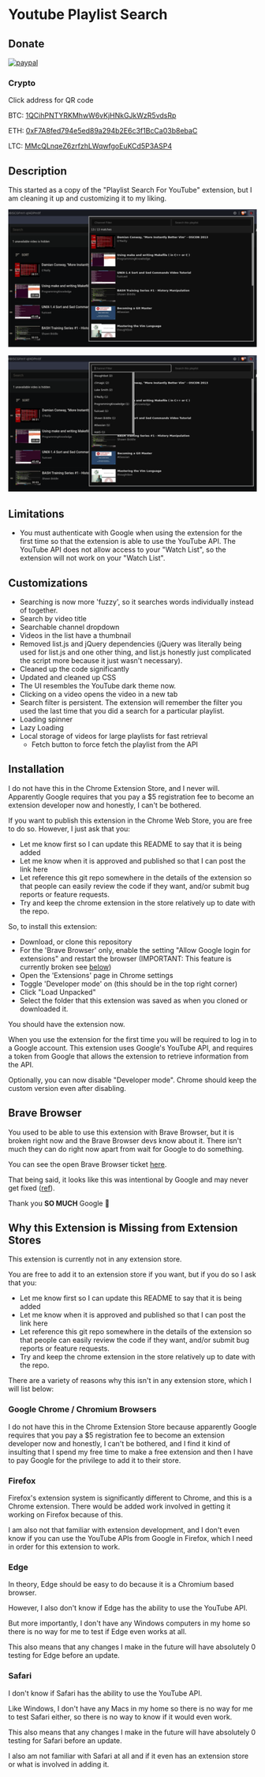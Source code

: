 # Youtube Playlist Search

## Donate

[![paypal](https://img.shields.io/badge/Donate-PayPal-green.svg)](https://www.paypal.com/donate?business=QMDXUKQXRT75N&currency_code=CAD)

### Crypto

Click address for QR code

BTC: [1QCihPNTYRKMhwW6vKjHNkGJkWzR5vdsRp](https://stmhall.ca/btc.png)

ETH: [0xF7A8fed794e5ed89a294b2E6c3f1BcCa03b8ebaC](https://stmhall.ca/eth.png)

LTC: [MMcQLnqeZ6zrfzhLWqwfgoEuKCd5P3ASP4](https://stmhall.ca/ltc.png)

## Description

This started as a copy of the "Playlist Search For YouTube" extension, but I am
cleaning it up and customizing it to my liking.

![Screenshot 1](screenshot-1.png)

![Screenshot 2](screenshot-2.png)

## Limitations

- You must authenticate with Google when using the extension for the first time
  so that the extension is able to use the YouTube API.
  The YouTube API does not allow access to your "Watch List", so the extension
  will not work on your "Watch List".

## Customizations

- Searching is now more 'fuzzy', so it searches words individually instead of
  together.
- Search by video title
- Searchable channel dropdown
- Videos in the list have a thumbnail
- Removed list.js and jQuery dependencies (jQuery was literally being used for
  list.js and one other thing, and list.js honestly just complicated the script
  more because it just wasn't necessary).
- Cleaned up the code significantly
- Updated and cleaned up CSS
- The UI resembles the YouTube dark theme now.
- Clicking on a video opens the video in a new tab
- Search filter is persistent. The extension will remember the filter you used
  the last time that you did a search for a particular playlist.
- Loading spinner
- Lazy Loading
- Local storage of videos for large playlists for fast retrieval
  - Fetch button to force fetch the playlist from the API

## Installation

I do not have this in the Chrome Extension Store, and I never will. Apparently
Google requires that you pay a $5 registration fee to become an extension
developer now and honestly, I can't be bothered.

If you want to publish this extension in the Chrome Web Store, you are free to
do so. However, I just ask that you:

* Let me know first so I can update this README to say that it is being added
* Let me know when it is approved and published so that I can post the link here
* Let reference this git repo somewhere in the details of the extension so that
  people can easily review the code if they want, and/or submit bug reports or
  feature requests.
* Try and keep the chrome extension in the store relatively up to date with the
  repo.

So, to install this extension:

* Download, or clone this repository
* For the 'Brave Browser' only, enable the setting "Allow Google login for
  extensions" and restart the browser (IMPORTANT: This feature is currently
  broken see [below](#brave-browser))
* Open the 'Extensions' page in Chrome settings
* Toggle 'Developer mode' on (this should be in the top right corner)
* Click "Load Unpacked"
* Select the folder that this extension was saved as when you cloned or
  downloaded it.

You should have the extension now.

When you use the extension for the first time you will be required to log in to
a Google account. This extension uses Google's YouTube API, and requires a token
from Google that allows the extension to retrieve information from the API.

Optionally, you can now disable "Developer mode". Chrome should keep the custom
version even after disabling.

## Brave Browser

You used to be able to use this extension with Brave Browser, but it is broken
right now and the Brave Browser devs know about it. There isn't much they can do
right now apart from wait for Google to do something.

You can see the open Brave Browser ticket [here](https://github.com/brave/brave-browser/issues/15754).

That being said, it looks like this was intentional by Google and may never get
fixed ([ref](https://blog.chromium.org/2021/01/limiting-private-api-availability-in.html)).

Thank you **SO MUCH** Google 🤦

## Why this Extension is Missing from Extension Stores

This extension is currently not in any extension store.

You are free to add it to an extension store if you want, but if you do so I ask
that you:

* Let me know first so I can update this README to say that it is being added
* Let me know when it is approved and published so that I can post the link here
* Let reference this git repo somewhere in the details of the extension so that
  people can easily review the code if they want, and/or submit bug reports or
  feature requests.
* Try and keep the chrome extension in the store relatively up to date with the
  repo.

There are a variety of reasons why this isn't in any extension store, which I
will list below:

### Google Chrome / Chromium Browsers

I do not have this in the Chrome Extension Store because apparently Google
requires that you pay a $5 registration fee to become an extension developer now
and honestly, I can't be bothered, and I find it kind of insulting that I spend
my free time to make a free extension and then I have to pay Google for the
privilege to add it to their store.

### Firefox

Firefox's extension system is significantly different to Chrome, and this is a
Chrome extension. There would be added work involved in getting it working on
Firefox because of this.

I am also not that familiar with extension development, and I don't even know if
you can use the YouTube APIs from Google in Firefox, which I need in order for
this extension to work.

### Edge

In theory, Edge should be easy to do because it is a Chromium based browser.

However, I also don't know if Edge has the ability to use the YouTube API.

But more importantly, I don't have any Windows computers in my home so there is
no way for me to test if Edge even works at all.

This also means that any changes I make in the future will have absolutely 0
testing for Edge before an update.

### Safari

I don't know if Safari has the ability to use the YouTube API.

Like Windows, I don't have any Macs in my home so there is no way for me to test
Safari either, so there is no way to know if it would even work.

This also means that any changes I make in the future will have absolutely 0
testing for Safari before an update.

I also am not familiar with Safari at all and if it even has an extension store
or what is involved in adding it.
